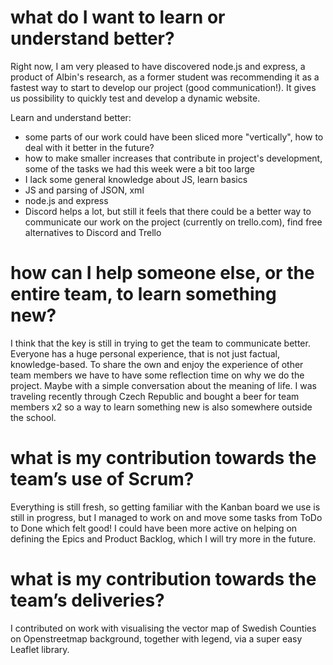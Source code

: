 
# what do I want to learn or understand better?

Right now, I am very pleased to have discovered node.js and express, a product of Albin's research, as a former student was recommending it as a fastest way to start to develop our project (good communication!). It gives us possibility to quickly test and develop a dynamic website.

Learn and understand better:

- some parts of our work could have been sliced more "vertically", how to deal with it better in the future?
- how to make smaller increases that contribute in project's development, some of the tasks we had this week were a bit too large
- I lack some general knowledge about JS, learn basics
- JS and parsing of JSON, xml
- node.js and express
- Discord helps a lot, but still it feels that there could be a better way to communicate our work on the project (currently on trello.com), find free alternatives to Discord and Trello

# how can I help someone else, or the entire team, to learn something new?

I think that the key is still in trying to get the team to communicate better. Everyone has a huge personal experience, that is not just factual, knowledge-based. To share the own and enjoy the experience of other team members we have to have some reflection time on why we do the project. Maybe with a simple conversation about the meaning of life. I was traveling recently through Czech Republic and bought a beer for team members x2 so a way to learn something new is also somewhere outside the school. 

# what is my contribution towards the team’s use of Scrum?

Everything is still fresh, so getting familiar with the Kanban board we use is still in progress, but I managed to work on and move some tasks from ToDo to Done which felt good! I could have been more active on helping on defining the Epics and Product Backlog, which I will try more in the future.

# what is my contribution towards the team’s deliveries?

I contributed on work with visualising the vector map of Swedish Counties on Openstreetmap background, together with legend, via a super easy Leaflet library.
